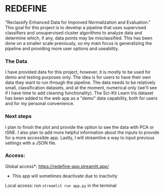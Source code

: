 # REDEFINE
"Reclassify Enhanced Data for Improved Normalization and Evaluation."
This goal for this project is to develop a pipeline that uses supervised classifiers and unsupervised cluster algorithms to analyze data and determine which, if any, data points may be misclassified.  This has been done on a smaller scale previously, so my main focus is generalizing the pipeline and providing more user options and useability.

### The Data
I have provided data for this project, however, it is mostly to be used for demo and testing purposes only.  The idea is for users to have their own data they want to run through the pipeline.  The data needs to be relatively small, classification datasets, and at the moment, numerical only (we'll see if I have time to add cleaning functionality).  The Sci-Kit Learn Iris dataset has been added to the web app as a "demo" data capability, both for users and for my personal convenience.

### Next steps
I plan to finish the plot and provide the option to see the data with PCA or tSNE.  I also plan to add more helpful information about the inputs to provide for a more accessible app.  Lastly, I will streamline a way to input previous settings with a JSON file.

### Access:
Global access*: https://redefine-app.streamlit.app/
* This app will sometimes deactivate due to inactivity

Local access: run ```streamlit run app.py``` in the terminal
